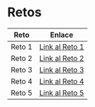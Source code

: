 # Retos

| Reto | Enlace |
|------|--------|
| Reto 1 | [Link al Reto 1](#) |
| Reto 2 | [Link al Reto 2](#) |
| Reto 3 | [Link al Reto 3](#) |
| Reto 4 | [Link al Reto 4](#) |
| Reto 5 | [Link al Reto 5](#) |
